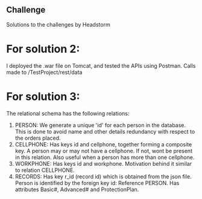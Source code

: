 ## Challenge
Solutions to the challenges by Headstorm

# For solution 2:
I deployed the .war file on Tomcat, and tested the APIs using Postman.
Calls made to /TestProject/rest/data

# For solution 3: 
The relational schema has the following relations:
1) PERSON: We generate a unique 'id' for each person in the database. This is done to avoid name and other details redundancy with respect to the orders placed.
2) CELLPHONE: Has keys id and cellphone, together forming a composite key. A person may or may not have a cellphone. If not, wont be present in this relation. Also useful when a person has more than one cellphone.
3) WORKPHONE: Has keys id and workphone. Motivation behind it similar to relation CELLPHONE.
4) RECORDS: Has key r_id (record id) which is obtained from the json file. Person is identified by the foreign key id: Reference PERSON. Has attributes Basic#, Advanced# and ProtectionPlan.
